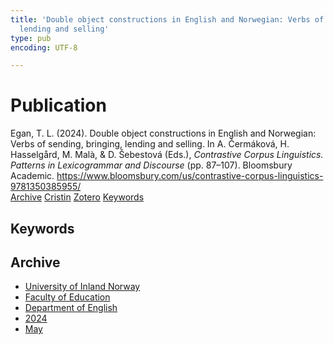 ```yaml
---
title: 'Double object constructions in English and Norwegian: Verbs of sending, bringing,
  lending and selling'
type: pub
encoding: UTF-8

---
```

<h1>Publication</h1>
<article id="csl-bib-container-8U9KAIS3" class="csl-bib-container">
  <div class="csl-bib-body"> <div class="csl-entry">Egan, T. L. (2024). Double object constructions in English and Norwegian: Verbs of sending, bringing, lending and selling. In A. Čermáková, H. Hasselgård, M. Malà, &#38; D. Šebestová (Eds.), <i>Contrastive Corpus Linguistics. Patterns in Lexicogrammar and Discourse</i> (pp. 87–107). Bloomsbury Academic. <a href="https://www.bloomsbury.com/us/contrastive-corpus-linguistics-9781350385955/">https://www.bloomsbury.com/us/contrastive-corpus-linguistics-9781350385955/</a></div> </div>
  <div class="csl-bib-buttons">
    <a href="#taxonomy-article-8U9KAIS3" alt="archive" class="csl-bib-button">Archive</a>
    <a href="https://app.cristin.no/results/show.jsf?id=2271014" alt="Cristin" class="csl-bib-button">Cristin</a>
    <a href="http://zotero.org/groups/5881554/items/8U9KAIS3" alt="Zotero" class="csl-bib-button">Zotero</a>
    <a href="#keywords-article-8U9KAIS3" alt="keywords" class="csl-bib-button">Keywords</a>
  </div>
  <div id="csl-bib-meta-container-8U9KAIS3"></div>
</article>
<div id="csl-bib-meta-8U9KAIS3" class="csl-bib-meta">
  <article id="keywords-article-8U9KAIS3" class="keywords-article">
    <h1>Keywords</h1>
    
  </article>
  <article id="taxonomy-article-8U9KAIS3" class="taxonomy-article">
    <h1>Archive</h1>
    <ul>
      <li><a href="{{< params subfolder >}}en/archive/?key=3DCRN523">University of Inland Norway</a></li>
      <li><a href="{{< params subfolder >}}en/archive/?key=WYNZA47F">Faculty of Education</a></li>
      <li><a href="{{< params subfolder >}}en/archive/?key=THSB4HN9">Department of English</a></li>
      <li><a href="{{< params subfolder >}}en/archive/?key=R6X9LRW4">2024</a></li>
      <li><a href="{{< params subfolder >}}en/archive/?key=NR4THQY6">May</a></li>
    </ul>
  </article>
</div>
